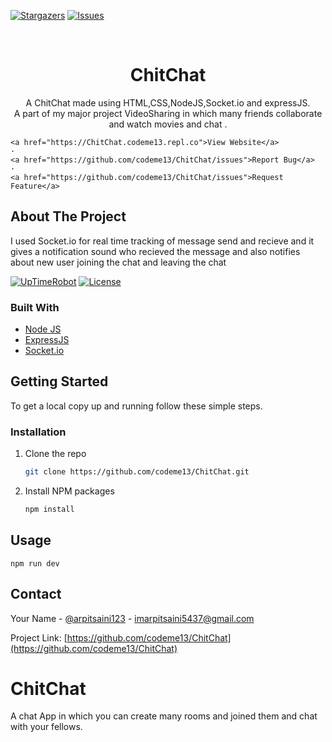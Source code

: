 <!--
*** Thanks for checking out the Best-README-Template. If you have a suggestion
*** that would make this better, please fork the repo and create a pull request
*** or simply open an issue with the tag "enhancement".
*** Thanks again! Now go create something AMAZING! :D
***
***
***
*** To avoid retyping too much info. Do a search and replace for the following:
***  A Chatting  website made using HTML,CSS,nodeJS, Socket.io and expressJS
***  A part of my major project VideoSharing in which many friends collaborate and watch movies and chat .
-->



<!-- PROJECT SHIELDS -->
<!--
*** I'm using markdown "reference style" links for readability.
*** Reference links are enclosed in brackets [ ] instead of parentheses ( ).
*** See the bottom of this document for the declaration of the reference variables
*** for contributors-url, forks-url, etc. This is an optional, concise syntax you may use.
*** https://www.markdownguide.org/basic-syntax/#reference-style-links
-->
[![Stargazers][stars-shield]][stars-url]
[![Issues][issues-shield]][issues-url]



<!-- PROJECT LOGO -->
<br />
<p align="center">
  <a href="https://github.com/codeme13/ChitChat">
<!--     <img src="https://fontmeme.com/permalink/210128/2dd1c559b9f59998c51b723226715d97.png" alt="Logo" height="80"> -->
  </a>
  <h1 align="center">ChitChat</h1>

  <p align="center">
    A ChitChat made using  HTML,CSS,NodeJS,Socket.io and expressJS.  <br />
     A part of my major project VideoSharing in which many friends collaborate and watch movies and chat .
  
    <a href="https://ChitChat.codeme13.repl.co">View Website</a>
    ·
    <a href="https://github.com/codeme13/ChitChat/issues">Report Bug</a>
    ·
    <a href="https://github.com/codeme13/ChitChat/issues">Request Feature</a>
  </p>
</p>




<!-- ABOUT THE PROJECT -->
## About The Project  

I used Socket.io for real time tracking of message send and recieve and it gives a notification sound who recieved the message and also notifies about new user joining the chat and leaving the chat



[![UpTimeRobot](https://img.shields.io/uptimerobot/ratio/7/m787581594-f7ddf3609b475948912e312a)](https://stats.uptimerobot.com/lE9mpSo4Nw)
[![License](https://img.shields.io/github/license/codeme13/ChitChat)](https://github.com/codeme13/ChitChat/blob/master/LICENSE)

### Built With

* [Node JS](https://nodejs.org/en/docs/)
* [ExpressJS](https://devdocs.io/express/)
* [Socket.io](https://socket.io/)



<!-- GETTING STARTED -->
## Getting Started

To get a local copy up and running follow these simple steps.

### Installation

1. Clone the repo
   ```sh
   git clone https://github.com/codeme13/ChitChat.git
   ```
2. Install NPM packages
   ```sh
   npm install
   ```

## Usage

```npm run dev```

<!-- CONTACT -->
## Contact

Your Name - [@arpitsaini123](https://twitter.com/arpitsaini123) - imarpitsaini5437@gmail.com

Project Link: [https://github.com/codeme13/ChitChat](https://github.com/codeme13/ChitChat)



<!-- MARKDOWN LINKS & IMAGES -->
<!-- https://www.markdownguide.org/basic-syntax/#reference-style-links -->
[contributors-shield]: https://img.shields.io/github/contributors/codeme13/ChitChat.svg?style=for-the-badge
[contributors-url]: https://github.com/codeme13/ChitChat/graphs/contributors
[forks-shield]: https://img.shields.io/github/forks/codeme13/ChitChat.svg?style=for-the-badge
[forks-url]: https://github.com/codeme13/ChitChat/network/members
[stars-shield]: https://img.shields.io/github/stars/codeme13/ChitChat.svg?style=for-the-badge
[stars-url]: https://github.com/codeme13//stargazers
[issues-shield]: https://img.shields.io/github/issues/codeme13/ChitChat.svg?style=for-the-badge
[issues-url]: https://github.com/codeme13/ChitChat/issues
[license-shield]: https://img.shields.io/github/license/codeme13/ChitChat.svg?style=for-the-badge
[license-url]: https://github.com/codeme13/ChitChat/blob/master/LICENSE.txt
[linkedin-shield]: https://img.shields.io/badge/-LinkedIn-black.svg?style=for-the-badge&logo=linkedin&colorB=555
[linkedin-url]: https://linkedin.com/in/codeme13




# ChitChat
A chat App in which you can create many rooms and joined them and chat with your fellows.
